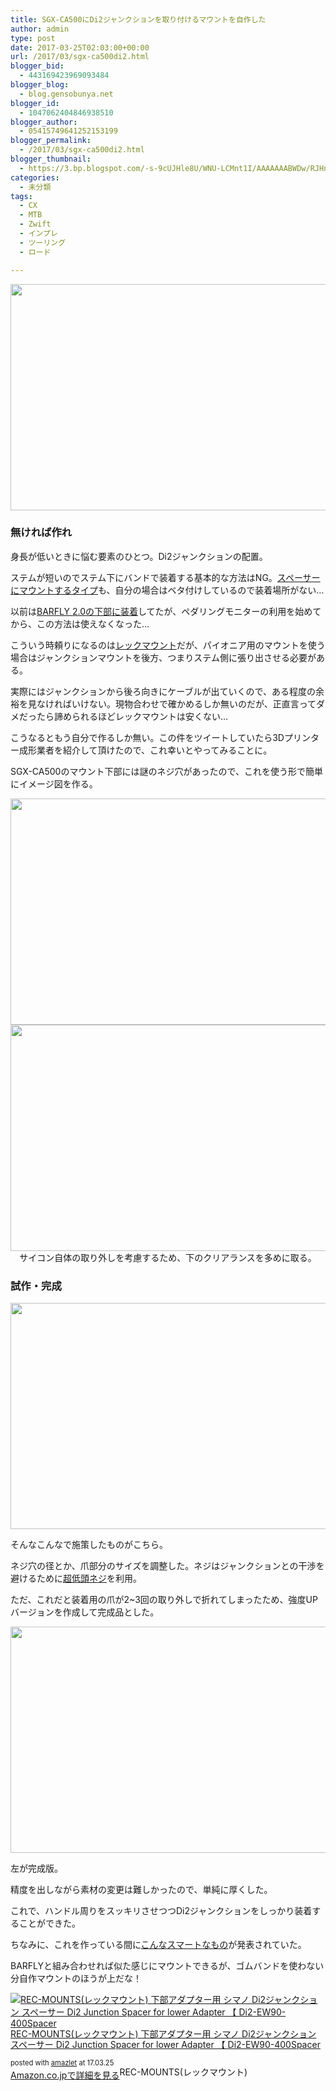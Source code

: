 ```yaml
---
title: SGX-CA500にDi2ジャンクションを取り付けるマウントを自作した
author: admin
type: post
date: 2017-03-25T02:03:00+00:00
url: /2017/03/sgx-ca500di2.html
blogger_bid:
  - 443169423969093484
blogger_blog:
  - blog.gensobunya.net
blogger_id:
  - 1047062404846938510
blogger_author:
  - 05415749641252153199
blogger_permalink:
  - /2017/03/sgx-ca500di2.html
blogger_thumbnail:
  - https://3.bp.blogspot.com/-s-9cUJHle8U/WNU-LCMnt1I/AAAAAAABWDw/RJHnObgOEssUsIR9L6ngXCujq5z88WthQCKgB/s640/DSC_0666.jpg
categories:
  - 未分類
tags:
  - CX
  - MTB
  - Zwift
  - インプレ
  - ツーリング
  - ロード

---
```

<div class="separator" style="clear: both; text-align: center;">
</div>

<div class="separator" style="clear: both; text-align: center;">
  <img border="0" height="362" src="https://blog.gensobunya.net/wp-content/uploads/2017/03/DSC_0666.jpg" width="640" />
</div>



### 無ければ作れ

身長が低いときに悩む要素のひとつ。Di2ジャンクションの配置。

ステムが短いのでステム下にバンドで装着する基本的な方法はNG。<a href="http://amzn.to/2o3eCzL" target="_blank">スペーサーにマウントするタイプ</a>も、自分の場合はベタ付けしているので装着場所がない…

以前は<a href="https://blog.gensobunya.net/2013/11/bar-fly20.html" target="_blank">BARFLY 2.0の下部に装着</a>してたが、ペダリングモニターの利用を始めてから、この方法は使えなくなった…

こういう時頼りになるのは<a href="http://amzn.to/2ogb3pi" target="_blank">レックマウント</a>だが、パイオニア用のマウントを使う場合はジャンクションマウントを後方、つまりステム側に張り出させる必要がある。

<div class="separator" style="clear: both; text-align: center;">

</div>

実際にはジャンクションから後ろ向きにケーブルが出ていくので、ある程度の余裕を見なければいけない。現物合わせで確かめるしか無いのだが、正直言ってダメだったら諦められるほどレックマウントは安くない…

こうなるともう自分で作るしか無い。この件をツイートしていたら3Dプリンター成形業者を紹介して頂けたので、これ幸いとやってみることに。

SGX-CA500のマウント下部には謎のネジ穴があったので、これを使う形で簡単にイメージ図を作る。

<div class="separator" style="clear: both; text-align: center;">
  <img border="0" height="362" src="https://blog.gensobunya.net/wp-content/uploads/2017/03/DSC_0533.jpg" width="640" />
</div>



<div class="separator" style="clear: both; text-align: center;">
  <img border="0" height="362" src="https://blog.gensobunya.net/wp-content/uploads/2017/03/DSC_0531.jpg" width="640" />
</div>



<div class="separator" style="clear: both; text-align: center;">
  サイコン自体の取り外しを考慮するため、下のクリアランスを多めに取る。
</div>

### 試作・完成

<div class="separator" style="clear: both; text-align: center;">
  <img border="0" height="362" src="https://blog.gensobunya.net/wp-content/uploads/2017/03/DSC_0650.jpg" width="640" />
</div>

そんなこんなで施策したものがこちら。



ネジ穴の径とか、爪部分のサイズを調整した。ネジはジャンクションとの干渉を避けるために<a href="http://amzn.to/2nmMU2A" target="_blank">超低頭ネジ</a>を利用。

ただ、これだと装着用の爪が2~3回の取り外しで折れてしまったため、強度UPバージョンを作成して完成品とした。

<div class="separator" style="clear: both; text-align: center;">
  <img border="0" height="362" src="https://blog.gensobunya.net/wp-content/uploads/2017/03/DSC_0852.jpg" width="640" />
</div>

左が完成版。



精度を出しながら素材の変更は難しかったので、単純に厚くした。

これで、ハンドル周りをスッキリさせつつDi2ジャンクションをしっかり装着することができた。



ちなみに、これを作っている間に<a href="https://speedfil.com/accessories/pioneer-adapter-kit#1456026403398-87c3bace-faa6" target="_blank">こんなスマートなもの</a>が発表されていた。

BARFLYと組み合わせれば似た感じにマウントできるが、ゴムバンドを使わない分自作マウントのほうが上だな！

<div class="amazlet-box" style="margin-bottom:0px;">
  <div class="amazlet-image" style="float:left;margin:0px 12px 1px 0px;">
    <a href="http://www.amazon.co.jp/exec/obidos/ASIN/B01B0D7FBC/gensobunya-22/ref=nosim/" name="amazletlink" target="_blank"><img src="https://images-fe.ssl-images-amazon.com/images/I/31QlI0JP8qL._SL160_.jpg" alt="REC-MOUNTS(レックマウント) 下部アダプター用 シマノ Di2ジャンクション スペーサー Di2 Junction Spacer for lower Adapter 【 Di2-EW90-400Spacer" style="border: none;" /></a>
  </div>

  <div class="amazlet-info" style="line-height:120%; margin-bottom: 10px">
    <div class="amazlet-name" style="margin-bottom:10px;line-height:120%">
<a href="http://www.amazon.co.jp/exec/obidos/ASIN/B01B0D7FBC/gensobunya-22/ref=nosim/" name="amazletlink" target="_blank">REC-MOUNTS(レックマウント) 下部アダプター用 シマノ Di2ジャンクション スペーサー Di2 Junction Spacer for lower Adapter 【 Di2-EW90-400Spacer</a></p>

<div class="amazlet-powered-date" style="font-size:80%;margin-top:5px;line-height:120%">
  posted with <a href="http://www.amazlet.com/" title="amazlet" target="_blank">amazlet</a> at 17.03.25
</div>


<div class="amazlet-detail">
REC-MOUNTS(レックマウント)


<div class="amazlet-sub-info" style="float: left;">
<div class="amazlet-link" style="margin-top: 5px">
  <a href="http://www.amazon.co.jp/exec/obidos/ASIN/B01B0D7FBC/gensobunya-22/ref=nosim/" name="amazletlink" target="_blank">Amazon.co.jpで詳細を見る</a>
</div>

  </div>

  <div class="amazlet-footer" style="clear: left">
  </div>
</div>